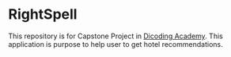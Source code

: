 # RightSpell
This repository is for Capstone Project in [Dicoding Academy](https://www.dicoding.com/). This application is purpose to help user to get hotel recommendations.
